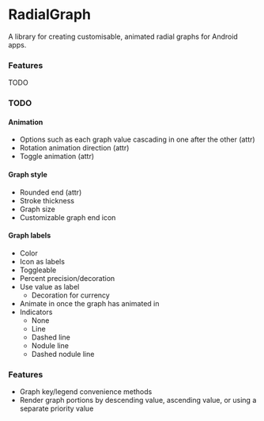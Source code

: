 # RadialGraph
A library for creating customisable, animated radial graphs for Android apps.

### Features
TODO

### TODO
#### Animation
- Options such as each graph value cascading in one after the other (attr)
- Rotation animation direction (attr)
- Toggle animation (attr)

#### Graph style
- Rounded end (attr)
- Stroke thickness
- Graph size
- Customizable graph end icon

#### Graph labels
- Color
- Icon as labels
- Toggleable
- Percent precision/decoration
- Use value as label
    - Decoration for currency
- Animate in once the graph has animated in
- Indicators
    - None
    - Line
    - Dashed line
    - Nodule line
    - Dashed nodule line

### Features
- Graph key/legend convenience methods
- Render graph portions by descending value, ascending value, or using a separate priority value 
 